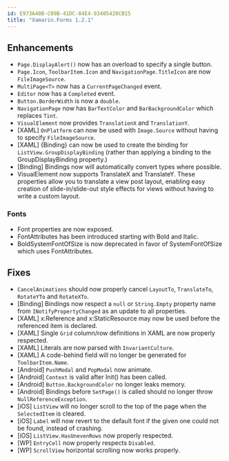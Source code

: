 ```yaml
---
id: E973A40B-C09B-41DC-84E4-93405420CB15
title: "Xamarin.Forms 1.2.1"
---
```


## Enhancements

- `Page.DisplayAlert()` now has an overload to specify a single button.
- `Page.Icon`, `ToolbarItem.Icon` and `NavigationPage.TitleIcon` are now `FileImageSource`.
- `MultiPage<T>` now has a `CurrentPageChanged` event.
- `Editor` now has a `Completed` event.
- `Button.BorderWidth` is now a `double`.
- `NavigationPage` now has `BarTextColor` and `BarBackgroundColor` which replaces `Tint`.
- `VisualElement` now provides `TranslationX` and `TranslationY`.
- [XAML] `OnPlatform` can now be used with `Image.Source` without having to specify `FileImageSource`.
- [XAML] {Binding} can now be used to create the binding for `ListView.GroupDisplayBinding` (rather than applying a binding to the GroupDisplayBinding property.)
- [Binding] Bindings now will automatically convert types where possible.
- VisualElement now supports TranslateX and TranslateY. These properties allow you to translate a view post layout, enabling easy creation of slide-in/slide-out style effects for views without having to write a custom layout.

### Fonts
- Font properties are now exposed.
- FontAttributes has been introduced starting with Bold and Italic.
- BoldSystemFontOfSize is now deprecated in favor of SystemFontOfSize which uses FontAttributes.

## Fixes

- `CancelAnimations` should now properly cancel `LayoutTo`, `TranslateTo`, `RotateYTo` and `RotateXTo`.
- [Binding] Bindings now respect a `null` or `String.Empty` property name from `INotifyPropertyChanged` as an update to all properties.
- [XAML] x:Reference and x:StaticResource may now be used before the referenced item is declared.
- [XAML] Single `Grid` column/row definitions in XAML are now properly respected.
- [XAML] Literals are now parsed with `InvariantCulture`.
- [XAML] A code-behind field will no longer be generated for `ToolbarItem.Name`.
- [Android] `PushModal` and `PopModal` now animate.
- [Android] `Context` is valid after Init() has been called.
- [Android] `Button.BackgroundColor` no longer leaks memory.
- [Android] Bindings before `SetPage()` is called should no longer throw `NullReferenceException`.
- [iOS] `ListView` will no longer scroll to the top of the page when the `SelectedItem` is cleared.
- [iOS] `Label` will now revert to the default font if the given one could not be found, instead of crashing.
- [iOS] `ListView.HasUnevenRows` now properly respected.
- [WP] `EntryCell` now properly respects `Disabled`.
- [WP] `ScrollView` horizontal scrolling now works properly.
